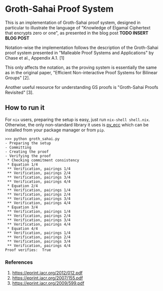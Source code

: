 # Groth-Sahai Proof System

This is an implementation of Groth-Sahai proof system, designed in particular to illustrate the language of "Knowledge of Elgamal Ciphertext that encrypts zero or one", as presented in the blog post **TODO INSERT BLOG POST**

Notation-wise the implementation follows the description of the Groth-Sahai proof system presented in "Malleable Proof Systems and Applications" by Chase et al., Appendix A.1. [1]

This only affects the notation, as the proving system is essentially the same as in the original paper, "Efficient Non-interactive Proof Systems for Bilinear Groups" [2].

Another useful resource for understanding GS proofs is "Groth-Sahai Proofs Revisited" [3].


## How to run it

For `nix` users, preparing the setup is easy, just run `nix-shell shell.nix`.
Otherwise, the only non-standard library it uses is [py_ecc](https://github.com/ethereum/py_ecc) which can be installed from your package manager or from `pip`.

```
>>> python groth_sahai.py
- Preparing the setup
- Committing
- Creating the proof
- Verifying the proof
 * Checking commitment consistency
 * Equation 1/4
 ** Verification, pairings 1/4
 ** Verification, pairings 2/4
 ** Verification, pairings 3/4
 ** Verification, pairings 4/4
 * Equation 2/4
 ** Verification, pairings 1/4
 ** Verification, pairings 2/4
 ** Verification, pairings 3/4
 ** Verification, pairings 4/4
 * Equation 3/4
 ** Verification, pairings 1/4
 ** Verification, pairings 2/4
 ** Verification, pairings 3/4
 ** Verification, pairings 4/4
 * Equation 4/4
 ** Verification, pairings 1/4
 ** Verification, pairings 2/4
 ** Verification, pairings 3/4
 ** Verification, pairings 4/4
Proof verifies:  True
```

### References

1. https://eprint.iacr.org/2012/012.pdf
2. https://eprint.iacr.org/2007/155.pdf
3. https://eprint.iacr.org/2009/599.pdf